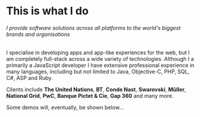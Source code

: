 # This is what I do

###### I provide software solutions across all platforms to the world's biggest brands and organisations

I specialise in developing apps and app-like experiences for the web, but I am completely full-stack across a wide variety of technologies. Although I a primarily a JavaScript developer I have extensive professional experience in many languages, including but not limited to Java, Objective-C, PHP, SQL, C#, ASP and Ruby. 

Clients include **The United Nations**, **BT**, **Conde Nast**, **Swarovski**, **M&uuml;ller**, **National Grid**, **PwC**, **Banque Pictet &amp; Cie**, **Gap 360** and many more.

Some demos will, eventually, be shown below...